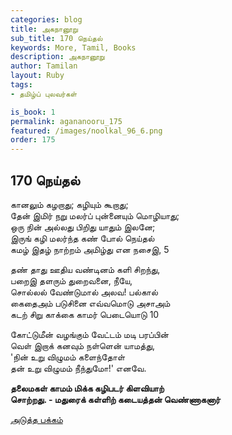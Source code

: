 ```yaml
---
categories: blog
title: அகநானூறு 
sub_title: 170 நெய்தல்
keywords: More, Tamil, Books
description: அகநானூறு 
author: Tamilan
layout: Ruby
tags:
- தமிழ்ப் புலவர்கள் 

is_book: 1
permalink: agananooru_175
featured: /images/noolkal_96_6.png
order: 175
---
```



## 170 நெய்தல்

கானலும் கழறாது; கழியும் கூறாது;  
தேன் இமிர் நறு மலர்ப் புன்னையும் மொழியாது;  
ஒரு நின் அல்லது பிறிது யாதும் இலனே;  
இருங் கழி மலர்ந்த கண் போல் நெய்தல்  
கமழ் இதழ் நாற்றம் அமிழ்து என நசைஇ, 5

தண் தாது ஊதிய வண்டினம் களி சிறந்து,  
பறைஇ தளரும் துறைவனை, நீயே,  
சொல்லல் வேண்டுமால் அலவ! பல்கால்  
கைதைஅம் படுசினை எவ்வமொடு அசாஅம்  
கடற் சிறு காக்கை காமர் பெடையொடு 10

கோட்டுமீன் வழங்கும் வேட்டம் மடி பரப்பின்  
வெள் இறாக் கனவும் நள்ளென் யாமத்து,  
'நின் உறு விழுமம் களைந்தோள்  
தன் உறு விழுமம் நீந்துமோ!' எனவே.

**தலைமகள் காமம் மிக்க கழிபடர் கிளவியாற்  
சொற்றது. - மதுரைக் கள்ளிற் கடையத்தன் வெண்ணாகனார்**

[அடுத்த பக்கம்](agananooru_176)